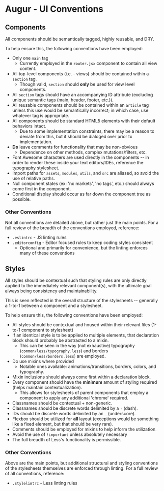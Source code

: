 # Augur - UI Conventions

## Components
All components should be semantically tagged, highly reusable, and DRY.

To help ensure this, the following conventions have been employed:
* Only one `main` tag
  * Currently employed in the `router.jsx` component to contain all view content.
* All top-level components (i.e. - views) should be contained within a `section` tag.
  * Though valid, `section` should **only** be used for view level components.
* All `section` tags should have an accompanying ID attribute (excluding unique semantic tags (main, header, footer, etc.)).
* All reusable components should be contained within an `article` tag unless this use would be semantically incorrect; in which case, use whatever tag is appropriate.
* All components should be standard HTML5 elements with their default behaviors intact.
  * Due to some implementation constraints, there may be a reason to deviate from this, but it should be dialoged over prior to implementation.
* **Do** leave comments for functionality that may be non-obvious
  * Dependence on other methods, complex mutations/filters, etc.
* Font Awesome characters are used directly in the components -- in order to render these inside your text editors/IDEs, reference the [typography](../src/modules/common/less/typography.less) stylesheet.
* Import paths for `assets`, `modules`, `utils`, and `src` are aliased, so avoid the use of relative paths.
* Null component states (ex: 'no markets', 'no tags', etc.) should always come first in the component.
* Conditional display should occur as far down the component tree as possible.

### Other Conventions
Not all conventions are detailed above, but rather just the main points.
For a full review of the breadth of the conventions employed, reference:

* `.eslintrc` - JS linting rules
* `.editorconfig` - Editor focused rules to keep coding styles consistent
  * Optional and primarily for convenience, but the linting enforces many of these conventions


## Styles
All styles should be contextual such that styling rules are only directly applied to the immediately relevant component(s), with the ultimate goal always being consistency and maintainability.

This is seen reflected in the overall structure of the stylesheets -- generally a 1-to-1 between a component and a stylesheet.

To help ensure this, the following conventions have been employed:
* All styles should be contextual and housed within their relevant files (1-to-1 component to stylesheet)
* If an identical style is to be applied to multiple elements, that declaration block should probably be abstracted to a mixin.
  * This can be seen in the way (not exhaustive) typography (`common/less/typography.less`) and borders (`common/less/borders.less`) are employed.
* Do use mixins where provided
  * Notable ones available: animations/transitions, borders, colors, and typography.
* Mixin inclusions should always come first within a declaration block.
* Every component should have the **minimum** amount of styling required (helps maintain contextualization).
   * This allows for stylesheets of parent components that employ a component to apply any additional 'chrome' required.
* Classnames should be contextual + non-generic.
* Classnames should be discrete words delimited by a `-` (dash).
* IDs should be discrete words delimited by an `_` (underscore).
* Flexbox should be utilized for **all** layout (exceptions would be something like a fixed element, but that should be very rare).
* Comments should be employed for mixins to help inform the utilization.
* Avoid the use of `!important` unless absolutely necessary
* The full breadth of Less's functionality is permissible.

### Other Conventions
Above are the main points, but additional structural and styling conventions of the stylesheets themselves are enforced through linting.
For a full review of all conventions, reference:

* `.stylelintrc` - Less linting rules

